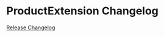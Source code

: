 # ProductExtension Changelog

[Release Changelog](https://github.com/spryker/product-extension/releases)
